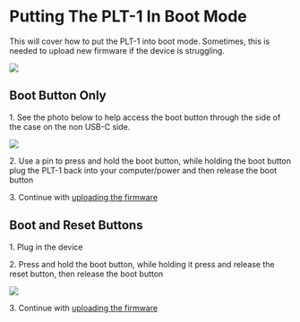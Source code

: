 # Putting The PLT-1 In Boot Mode

This will cover how to put the PLT-1 into boot mode. Sometimes, this is needed to upload new firmware if the device is struggling.

![](../../assets/plt-1-buttons-3.png)

## **Boot Button Only**

1\. See the photo below to help access the boot button through the side of the case on the non USB-C side.

![](../../assets/screenshot-2024-10-23-at-12-32-55-pm.png)

2\. Use a pin to press and hold the boot button, while holding the boot button plug the PLT-1 back into your computer/power and then release the boot button

3\. Continue with [uploading the firmware](https://wiki.apolloautomation.com/products/plt1/troubleshooting/plt1-code/)

## **Boot and Reset Buttons**

1\. Plug in the device

2\. Press and hold the boot button, while holding it press and release the reset button, then release the boot button

![](../../assets/screenshot-2024-10-23-at-12-35-01-pm.png)

3\. Continue with [uploading the firmware](https://wiki.apolloautomation.com/products/plt1/troubleshooting/plt1-code/)